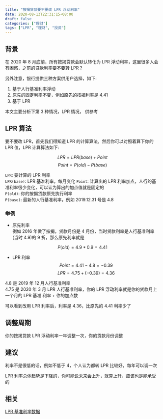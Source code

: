 ```yaml
---
title: "按揭贷款要不要改 LPR 浮动利率"
date: 2020-08-13T22:31:15+08:00
draft: false
categories: ["理财"]
tags: ["LPR", "理财", "投资"]
---
```


## 背景
在 2020 年 8 月底前，所有按揭贷款会默认转化为 LPR 浮动利率，这里很多人会有困惑，之前的贷款利率要不要转 LPR ?

另外注意，银行提供三种方案供用户选择，如下:
1. 基于人行基准利率浮动
2. 原先的固定利率不变，例如原先的按揭利率是 4.41
3. 基于 LPR

本文主要分析下第 3 种情况，LPR 情况， 供参考  

## LPR 算法
要不要改 LPR，首先我们得知道 LPR 的计算算法，然后你可以对照着算下你的 LPR 值，LPR 计算算法如下:

$$ LPR = LPR\left ( base \right ) + Point $$
$$ Point = P(old) - P(base) $$

`LPR`: 要计算的 LPR 利率  
`LPR(base)`:  LPR 基准利率，每月变化
`Point`:  计算出的 LPR 利率加点，人行的基准利率很少变化，可以认为算出的加点值就是固定的  
`P(old)`:  你的按揭贷款原先执行利率  
`P(base)`:  最新的人行基准利率，例如 2019.12.31 号是 4.8

### 举例

* 原先利率  
例如 2016 年做了按揭，贷款月份是 4 月份，当时贷款利率是人行基准利率(当时 4.9)的 9 折，那么原先利率就是

$$ P(old) = 4.9 * 0.9 = 4.41 $$

* LPR 利率  
$$ Point = 4.41 - 4.8 = - 0.39 $$
$$ LPR = 4.75 + (-0.39) = 4.36 $$

4.8 是 2019 年 12 月人行基准利率  
4.75 是 2020 年 3 月 LPR 人行基准利率，你的 LPR 浮动利率就是你的贷款月上一个月的 LPR 基准 利率 + 你的加点数  


可以看到改用 LPR 利率后，利率是 4.36，比原先的 4.41 利率少了

## 调整周期

你的按揭贷款 LPR 浮动利率一年调整一次，你的贷款月份调整

## 建议
利率不是很低的话，例如不低于 4，个人认为都转 LPR 比较好，每年可以调一次

LPR 利率总体趋势是下降的，你可能说未来会上升，就算上升，应该也是能承受的

## 相关
[LPR 基准利率数据](http://www.chinamoney.com.cn/chinese/lllpr/)
